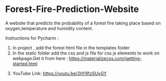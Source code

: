 # Forest-Fire-Prediction-Website
A website that predicts the probability of a forest fire taking place based on oxygen,temperature and humidity content.

Instructions for Pycharm :
1) In project , add the forest html file in the templates folder
2) In the static folder add the css and js file for css js elements to work on webpage.Get it from here : https://materializecss.com/getting-started.html

3. YouTube Link: https://youtu.be/2hY8fzSUvGY
